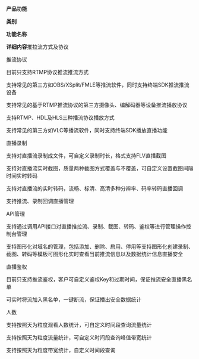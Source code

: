 **产品功能**

**类别**

**功能名称**

**详细内容**推拉流方式及协议

推流协议

目前只支持RTMP协议推流推流方式

支持常见的第三方如OBS/XSplit/FMLE等推流软件，同时支持终端SDK推流推流设备

支持常见的基于RTMP推流协议的第三方摄像头、编解码器等设备推流播放协议

支持RTMP、HDL及HLS三种播流协议播放方式

支持常见的第三方如VLC等播流软件，同时支持终端SDK播放直播功能

直播录制

支持对直播流录制成文件，可自定义录制时长，格式支持FLV直播截图

支持对直播流实时截图，质量两种截图方式覆盖与不覆盖，可自定义设置截图间隔时间实时转码

支持对直播流的实时转码，流畅、标清、高清多种分辨率、码率转码直播回调

支持推流、录制回调直播管理

API管理

支持通过调用API接口对直播推拉流、录制、截图、转码、鉴权等进行管理操作控制台管理

支持图形化对域名的管理，包括添加、删除、启用、停用等支持图形化创建录制、截图、转码等模板可图形化实时查看当前推流信息以及数据统计信息直播安全

直播鉴权

目前只支持推流鉴权，客户可自定义鉴权Key和过期时间，保证推流安全直播黑名单

可实时将流加入黑名单，一键断流，保证播出安全数据统计

人数

支持按照天为粒度观看人数统计，可自定义时间段查询流量统计

支持按照天为粒度流量统计，可自定义时间段查询峰值带宽统计

支持按照天为粒度带宽统计，自定义时间段查询